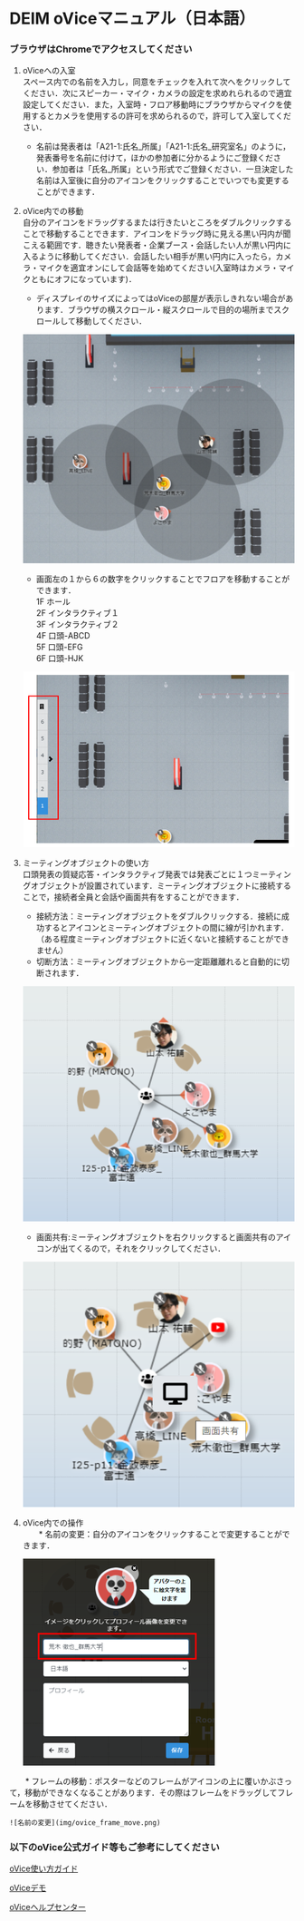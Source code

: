 # DEIM oViceマニュアル（日本語）
### ブラウザはChromeでアクセスしてください
1. oViceへの入室  
  スペース内での名前を入力し，同意をチェックを入れて次へをクリックしてください．次にスピーカー・マイク・カメラの設定を求めれられるので適宜設定してください．また，入室時・フロア移動時にブラウザからマイクを使用するとカメラを使用するの許可を求められるので，許可して入室してください．  
    * 名前は発表者は「A21-1:氏名_所属」「A21-1:氏名_研究室名」のように，発表番号を名前に付けて，ほかの参加者に分かるようにご登録ください．参加者は「氏名_所属」という形式でご登録ください．一旦決定した名前は入室後に自分のアイコンをクリックすることでいつでも変更することができます．


2. oVice内での移動  
  自分のアイコンをドラッグするまたは行きたいところをダブルクリックすることで移動することできます．アイコンをドラッグ時に見える黒い円内が聞こえる範囲です．聴きたい発表者・企業ブース・会話したい人が黒い円内に入るように移動してください．会話したい相手が黒い円内に入ったら，カメラ・マイクを適宜オンにして会話等を始めてください(入室時はカメラ・マイクともにオフになっています)．  
    * ディスプレイのサイズによってはoViceの部屋が表示しきれない場合があります．ブラウザの横スクロール・縦スクロールで目的の場所までスクロールして移動してください．
   
   ![移動](img/ovice_move.png)
   
    * 画面左の１から６の数字をクリックすることでフロアを移動することができます．  
    1F ホール  
    2F インタラクティブ１  
    3F インタラクティブ２  
    4F 口頭-ABCD  
    5F 口頭-EFG  
    6F 口頭-HJK  
   
   ![フロア移動](img/ovice_floormove.png)
 
 
3. ミーティングオブジェクトの使い方  
   口頭発表の質疑応答・インタラクティブ発表では発表ごとに１つミーティングオブジェクトが設置されています．ミーティングオブジェクトに接続することで，接続者全員と会話や画面共有をすることができます．  
   * 接続方法：ミーティングオブジェクトをダブルクリックする．接続に成功するとアイコンとミーティングオブジェクトの間に線が引かれます．（ある程度ミーティングオブジェクトに近くないと接続することができません）  
   * 切断方法：ミーティングオブジェクトから一定距離離れると自動的に切断されます．
   
   ![ミーティングオブジェクト](img/ovice_meeting_object.png)
   
   * 画面共有:ミーティングオブジェクトを右クリックすると画面共有のアイコンが出てくるので，それをクリックしてください．
   
   ![ミーティングオブジェクトの画面共有](img/ovice_meeting_object_share.png)


4. oVice内での操作  
　　* 名前の変更：自分のアイコンをクリックすることで変更することができます．  
   
    ![名前の変更](img/ovice_name_change.png)

　　* フレームの移動：ポスターなどのフレームがアイコンの上に覆いかぶさって，移動ができなくなることがあります．その際はフレームをドラッグしてフレームを移動させてください．
   
    ![名前の変更](img/ovice_frame_move.png)

### 以下のoVice公式ガイド等もご参考にしてください

[oVice使い方ガイド](https://www.youtube.com/watch?v=C8r02gYDA50&t=3s)


[oViceデモ](https://tour.ovice.in/)


[oViceヘルプセンター](https://ja.ovice.wiki/)
